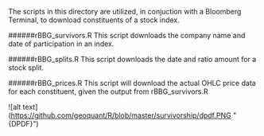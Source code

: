 The scripts in this directory are utilized, in conjuction with a Bloomberg Terminal, to download constituents of a stock index.

######rBBG_survivors.R
This script downloads the company name and date of participation in an index.

######rBBG_splits.R
This script downloads the date and ratio amount for a stock split.

######rBBG_prices.R
This script will download the actual OHLC price data for each constituent, given the output from rBBG_survivors.R

![alt text] (https://github.com/geoquant/R/blob/master/survivorship/dpdf.PNG "{DPDF}")
